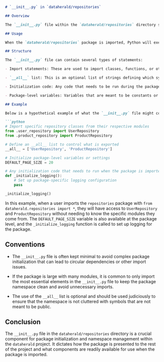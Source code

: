 ```markdown
# `__init__.py` in `dataherald/repositories`

## Overview

The `__init__.py` file within the `dataherald/repositories` directory serves as an initialization script for the `repositories` package in the `dataherald` project. This file can be used to expose specific classes, functions, or variables from the package, making them directly accessible when the package is imported elsewhere in the project.

## Usage

When the `dataherald/repositories` package is imported, Python will execute the `__init__.py` file. The contents of this file determine which modules or symbols are available at the package level. For example, if the package contains multiple modules with repository classes, the `__init__.py` file could import these classes and assign them to variables that are then accessible directly from the `repositories` namespace.

## Structure

The `__init__.py` file can contain several types of statements:

- Import statements: These are used to import classes, functions, or other elements from modules within the `repositories` package. This allows users to access these elements directly from the `repositories` namespace without having to import them from their respective modules.

- `__all__` list: This is an optional list of strings defining which symbols will be exported when `from dataherald.repositories import *` is used. It is a way to control which symbols are made available to the importer.

- Initialization code: Any code that needs to be run during the package initialization can be placed here. This could include setting up logging, initializing connections, or other startup tasks.

- Package-level variables: Variables that are meant to be constants or configuration settings for the entire package can be defined here.

## Example

Below is a hypothetical example of what the `__init__.py` file might contain:

```python
# Import specific repository classes from their respective modules
from .user_repository import UserRepository
from .product_repository import ProductRepository

# Define an __all__ list to control what is exported
__all__ = ['UserRepository', 'ProductRepository']

# Initialize package-level variables or settings
DEFAULT_PAGE_SIZE = 20

# Any initialization code that needs to run when the package is imported
def _initialize_logging():
    # Set up package-specific logging configuration
    pass

_initialize_logging()
```

In this example, when a user imports the `repositories` package with `from dataherald.repositories import *`, they will have access to `UserRepository` and `ProductRepository` without needing to know the specific modules they come from. The `DEFAULT_PAGE_SIZE` variable is also available at the package level, and the `_initialize_logging` function is called to set up logging for the package.

## Conventions

- The `__init__.py` file is often kept minimal to avoid complex package initialization that can lead to circular dependencies or other import issues.

- If the package is large with many modules, it is common to only import the most essential elements in the `__init__.py` file to keep the package namespace clean and avoid unnecessary imports.

- The use of the `__all__` list is optional and should be used judiciously to ensure that the namespace is not cluttered with symbols that are not meant to be public.

## Conclusion

The `__init__.py` file in the `dataherald/repositories` directory is a crucial component for package initialization and namespace management within the `dataherald` project. It dictates how the package is presented to the rest of the project and what components are readily available for use when the package is imported.
```
